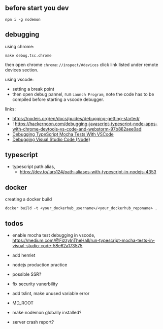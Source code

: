 
## before start you dev

```
npm i -g nodemon
```


## debugging
using chrome:

`make debug.tsc.chrome`

then open chrome `chrome://inspect/#devices` click link listed under remote devices section.

using vscode:
* setting a break point
* then open debug pannel, run `Launch Program`, note the code has to be compiled before starting a vscode debugger.



links:
* https://nodejs.org/en/docs/guides/debugging-getting-started/
* ! https://hackernoon.com/debugging-javascript-typescript-node-apps-with-chrome-devtools-vs-code-and-webstorm-97b882aee0ad
* [Debugging TypeScript Mocha Tests With VSCode](https://medium.com/@benlesh/debugging-typescript-mocha-tests-with-vscode-89310051531)
* [Debugging Visual Studio Code (Node)](https://www.youtube.com/watch?v=yFtU6_UaOtA)


## typescript

* typescript path alias, 
    * https://dev.to/lars124/path-aliases-with-typescript-in-nodejs-4353


## docker 

creating a docker build
```
docker build -t <your_dockerhub_username>/<your_dockerhub_reponame> .

```

## todos

* enable mocha test debugging in vscode, https://medium.com/@FizzyInTheHall/run-typescript-mocha-tests-in-visual-studio-code-58e62a173575

* add hemlet
* nodejs production practice
* possible SSR?
* fix security vunerbility
* add tslint, make unused variable error
* MD_ROOT
* make nodemon globally installed?
* server crash report?

 
